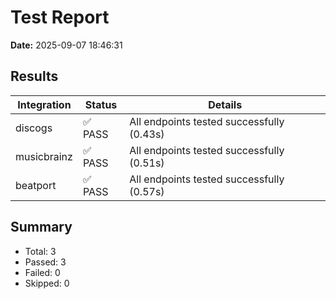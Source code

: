 # Test Report

**Date:** 2025-09-07 18:46:31

## Results

| Integration | Status | Details |
|------------|--------|----------|
| discogs | ✅ PASS | All endpoints tested successfully (0.43s) |
| musicbrainz | ✅ PASS | All endpoints tested successfully (0.51s) |
| beatport | ✅ PASS | All endpoints tested successfully (0.57s) |

## Summary
- Total: 3
- Passed: 3
- Failed: 0
- Skipped: 0
